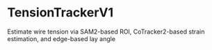 # TensionTrackerV1
Estimate wire tension via SAM2-based ROI, CoTracker2-based strain estimation, and edge-based lay angle
